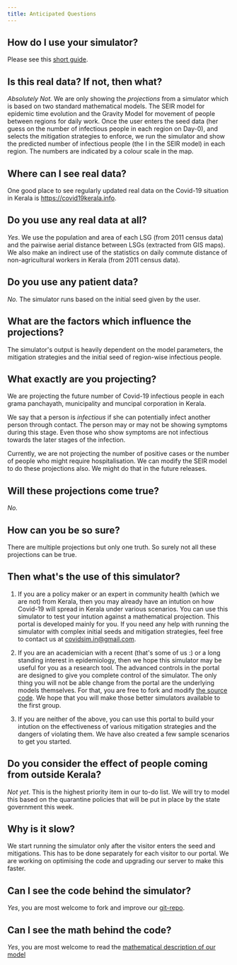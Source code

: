 ```yaml
---
title: Anticipated Questions
---
```


## How do I use your simulator?

Please see this [short guide](https://docs.google.com/presentation/d/e/2PACX-1vSOgrZXj_BpvBUEFg8sfUhxwtOsJu1gZ9c643KSaH8mTf57MJvCDtmz6QyxRDDV_S-gSlcdz4C8b7tw/pub?start=false&loop=false&delayms=3000).

## Is this real data? If not, then what?

*Absolutely Not.* We are only showing the *projections* from a simulator which
is based on two standard mathematical models. The SEIR model for epidemic time
evolution and the Gravity Model for movement of people between regions for
daily work. Once the user enters the seed data (her guess on the number of
infectious people in each region on Day-0), and selects the mitigation
strategies to enforce, we run the simulator and show the predicted number
of infectious people (the I in the SEIR model) in each region.  The numbers are
indicated by a colour scale in the map.

## Where can I see real data?

One good place to see regularly updated real data on the Covid-19 situation in Kerala is <https://covid19kerala.info>.

## Do you use any real data at all?

*Yes*. We use the population and area of each LSG (from 2011 census data) and
the pairwise aerial distance between LSGs (extracted from GIS maps).  We also
make an indirect use of the statistics on daily commute distance of
non-agricultural workers in Kerala (from 2011 census data).

## Do you use any patient data?

*No.* The simulator runs based on the initial seed given by the user.

## What are the factors which influence the projections?

The simulator's output is heavily dependent on the model parameters, the
mitigation strategies and the initial seed of region-wise infectious people.

## What exactly are you projecting?

We are projecting the future number of Covid-19 infectious people in each grama
panchayath, municipality and muncipal corporation in Kerala. 

We say that a person is *infectious* if she can potentially infect another
person through contact. The person may or may not be showing symptoms during
this stage. Even those who show symptoms are not infectious towards the later
stages of the infection. 

Currently, we are not projecting the number of positive cases or the number of
people who might require hospitalisation. We can modify the SEIR model to do
these projections also. We might do that in the future releases.

## Will these projections come true?

*No.*

## How can you be so sure?

There are multiple projections but only one truth. So surely not all these projections can be true. 

## Then what's the use of this simulator?

1.	If you are a policy maker or an expert in community health (which we are
	not) from Kerala, then you may already have an intution on how Covid-19
	will spread in Kerala under various scenarios. You can use this simulator
	to test your intution against a mathematical projection. This portal is
	developed mainly for you.  If you need any help with running the simulator
	with complex initial seeds and mitigation strategies, feel free to contact
	us at <covidsim.in@gmail.com>.
	
2.	If you are an academician with a recent (that's some of us :) or a long
	standing interest in epidemiology, then we hope this simulator may be
	useful for you as a research tool.  The advanced controls in the portal are
	designed to give you complete control of the simulator. The only thing you
	will not be able change from the portal are the underlying models
	themselves.  For that, you are free to fork and modify [the source
	code](https://github.com/srhariha/SpatioTemporalSEIR). We hope that you
	will make those better simulators available to the first group.

3.	If you are neither of the above, you can use this portal to build your
	intution on the effectiveness of various mitigation strategies and the
	dangers of violating them. We have also created a few sample scenarios
	to get you started.

## Do you consider the effect of people coming from outside Kerala?

*Not yet*. This is the highest priority item in our to-do list. We will try to
model this based on the quarantine policies that will be put in place by the
state government this week.

## Why is it slow?

We start running the simulator only after the visitor enters the seed and
mitigations. This has to be done separately for each visitor to our portal.  We
are working on optimising the code and upgrading our server to make this
faster.

## Can I see the code behind the simulator?

*Yes*, you are most welcome to fork and improve our
[git-repo](https://github.com/srhariha/SpatioTemporalSEIR).

## Can I see the math behind the code?

*Yes*, you are most welcome to read the [mathematical description of our model](./model.html)

